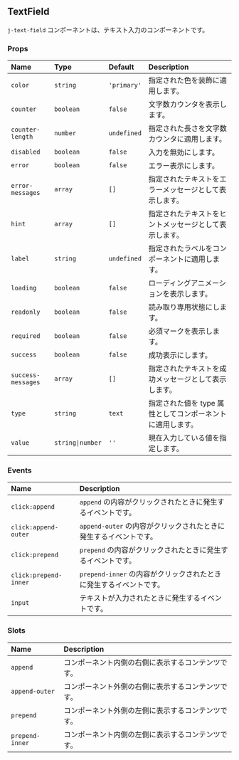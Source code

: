 ## TextField

`j-text-field` コンポーネントは、テキスト入力のコンポーネントです。

### Props

|Name|Type|Default|Description|
|:--|:--|:--|:--|
|`color`|`string`|`'primary'`|指定された色を装飾に適用します。|
|`counter`|`boolean`|`false`|文字数カウンタを表示します。|
|`counter-length`|`number`|`undefined`|指定された長さを文字数カウンタに適用します。|
|`disabled`|`boolean`|`false`|入力を無効にします。|
|`error`|`boolean`|`false`|エラー表示にします。|
|`error-messages`|`array`|`[]`|指定されたテキストをエラーメッセージとして表示します。|
|`hint`|`array`|`[]`|指定されたテキストをヒントメッセージとして表示します。|
|`label`|`string`|`undefined`|指定されたラベルをコンポーネントに適用します。|
|`loading`|`boolean`|`false`|ローディングアニメーションを表示します。|
|`readonly`|`boolean`|`false`|読み取り専用状態にします。|
|`required`|`boolean`|`false`|必須マークを表示します。|
|`success`|`boolean`|`false`|成功表示にします。|
|`success-messages`|`array`|`[]`|指定されたテキストを成功メッセージとして表示します。|
|`type`|`string`|`text`|指定された値を type 属性としてコンポーネントに適用します。|
|`value`|`string\|number`|`''`|現在入力している値を指定します。|

### Events

|Name|Description|
|:--|:--|
|`click:append`|`append` の内容がクリックされたときに発生するイベントです。|
|`click:append-outer`|`append-outer` の内容がクリックされたときに発生するイベントです。|
|`click:prepend`|`prepend` の内容がクリックされたときに発生するイベントです。|
|`click:prepend-inner`|`prepend-inner` の内容がクリックされたときに発生するイベントです。|
|`input`|テキストが入力されたときに発生するイベントです。|

### Slots

|Name|Description|
|:--|:--|
|`append`|コンポーネント内側の右側に表示するコンテンツです。|
|`append-outer`|コンポーネント外側の右側に表示するコンテンツです。|
|`prepend`|コンポーネント外側の左側に表示するコンテンツです。|
|`prepend-inner`|コンポーネント内側の左側に表示するコンテンツです。|
